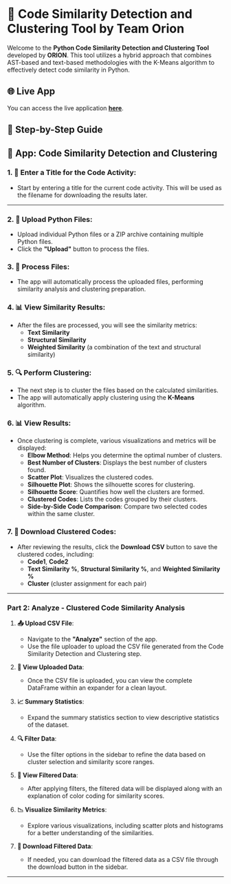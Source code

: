 # 🚀 Code Similarity Detection and Clustering Tool by Team Orion

Welcome to the **Python Code Similarity Detection and Clustering Tool** developed by **ORION**. This tool utilizes a hybrid approach that combines AST-based and text-based methodologies with the K-Means algorithm to effectively detect code similarity in Python.

## 🌐 Live App
You can access the live application [**here**](https://thesis-roqzofhqframgkykcznpcp.streamlit.app/).

## 📖 Step-by-Step Guide

## 🚀 App: Code Similarity Detection and Clustering

### 1. 📝 Enter a Title for the Code Activity:
- Start by entering a title for the current code activity. This will be used as the filename for downloading the results later.

---

### 2. 📁 Upload Python Files:
- Upload individual Python files or a ZIP archive containing multiple Python files.
- Click the **"Upload"** button to process the files.


### 3. 🔄 Process Files:
- The app will automatically process the uploaded files, performing similarity analysis and clustering preparation.


### 4. 📊 View Similarity Results:
- After the files are processed, you will see the similarity metrics:
  - **Text Similarity**
  - **Structural Similarity**
  - **Weighted Similarity** (a combination of the text and structural similarity)


### 5. 🔍 Perform Clustering:
- The next step is to cluster the files based on the calculated similarities.
- The app will automatically apply clustering using the **K-Means** algorithm.


### 6. 📊 View Results:
- Once clustering is complete, various visualizations and metrics will be displayed:
  - **Elbow Method**: Helps you determine the optimal number of clusters.
  - **Best Number of Clusters**: Displays the best number of clusters found.
  - **Scatter Plot**: Visualizes the clustered codes.
  - **Silhouette Plot**: Shows the silhouette scores for clustering.
  - **Silhouette Score**: Quantifies how well the clusters are formed.
  - **Clustered Codes**: Lists the codes grouped by their clusters.
  - **Side-by-Side Code Comparison**: Compare two selected codes within the same cluster.


### 7. 💾 Download Clustered Codes:
- After reviewing the results, click the **Download CSV** button to save the clustered codes, including:
  - **Code1**, **Code2**
  - **Text Similarity %**, **Structural Similarity %**, and **Weighted Similarity %**
  - **Cluster** (cluster assignment for each pair)


---

### Part 2: Analyze - Clustered Code Similarity Analysis

1. **📤 Upload CSV File**:
   - Navigate to the **"Analyze"** section of the app.
   - Use the file uploader to upload the CSV file generated from the Code Similarity Detection and Clustering step.

2. **📜 View Uploaded Data**:
   - Once the CSV file is uploaded, you can view the complete DataFrame within an expander for a clean layout.

3. **📈 Summary Statistics**:
   - Expand the summary statistics section to view descriptive statistics of the dataset.

4. **🔍 Filter Data**:
   - Use the filter options in the sidebar to refine the data based on cluster selection and similarity score ranges.

5. **🔑 View Filtered Data**:
   - After applying filters, the filtered data will be displayed along with an explanation of color coding for similarity scores.

6. **📉 Visualize Similarity Metrics**:
   - Explore various visualizations, including scatter plots and histograms for a better understanding of the similarities.

7. **💾 Download Filtered Data**:
   - If needed, you can download the filtered data as a CSV file through the download button in the sidebar.

---

